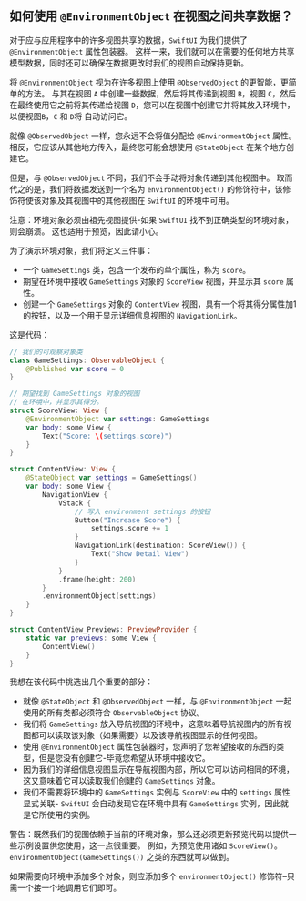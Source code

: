 如何使用 `@EnvironmentObject` 在视图之间共享数据？
----

对于应与应用程序中的许多视图共享的数据，`SwiftUI` 为我们提供了 `@EnvironmentObject` 属性包装器。 这样一来，我们就可以在需要的任何地方共享模型数据，同时还可以确保在数据更改时我们的视图自动保持更新。

将 `@EnvironmentObject` 视为在许多视图上使用 `@ObservedObject` 的更智能，更简单的方法。 与其在视图 `A` 中创建一些数据，然后将其传递到视图 `B`，视图 `C`，然后在最终使用它之前将其传递给视图 `D`，您可以在视图中创建它并将其放入环境中，以便视图`B`，`C` 和 `D`将 自动访问它。

就像 `@ObservedObject` 一样，您永远不会将值分配给 `@EnvironmentObject` 属性。 相反，它应该从其他地方传入，最终您可能会想使用 `@StateObject` 在某个地方创建它。

但是，与 `@ObservedObject` 不同，我们不会手动将对象传递到其他视图中。 取而代之的是，我们将数据发送到一个名为 `environmentObject()` 的修饰符中，该修饰符使该对象及其视图中的其他视图在 `SwiftUI` 的环境中可用。

注意：环境对象必须由祖先视图提供-如果 `SwiftUI` 找不到正确类型的环境对象，则会崩溃。 这也适用于预览，因此请小心。

为了演示环境对象，我们将定义三件事：

- 一个 `GameSettings` 类，包含一个发布的单个属性，称为 `score`。
- 期望在环境中接收 `GameSettings` 对象的 `ScoreView` 视图，并显示其 `score` 属性。
- 创建一个 `GameSettings` 对象的 `ContentView` 视图，具有一个将其得分属性加1的按钮，以及一个用于显示详细信息视图的 `NavigationLink`。

这是代码：

```swift
// 我们的可观察对象类
class GameSettings: ObservableObject {
    @Published var score = 0
}

// 期望找到 GameSettings 对象的视图
// 在环境中，并显示其得分。
struct ScoreView: View {
    @EnvironmentObject var settings: GameSettings
    var body: some View {
        Text("Score: \(settings.score)")
    }
}

struct ContentView: View {
    @StateObject var settings = GameSettings()
    var body: some View {
        NavigationView {
            VStack {
                // 写入 environment settings 的按钮
                Button("Increase Score") {
                    settings.score += 1
                }
                NavigationLink(destination: ScoreView()) {
                    Text("Show Detail View")
                }
            }
            .frame(height: 200)
        }
        .environmentObject(settings)
    }
}

struct ContentView_Previews: PreviewProvider {
    static var previews: some View {
        ContentView()
    }
}
```

我想在该代码中挑选出几个重要的部分：

- 就像 `@StateObject` 和 `@ObservedObject` 一样，与 `@EnvironmentObject` 一起使用的所有类都必须符合 `ObservableObject` 协议。
- 我们将 `GameSettings` 放入导航视图的环境中，这意味着导航视图内的所有视图都可以读取该对象（如果需要）以及该导航视图显示的任何视图。
- 使用 `@EnvironmentObject` 属性包装器时，您声明了您希望接收的东西的类型，但是您没有创建它-毕竟您希望从环境中接收它。
- 因为我们的详细信息视图显示在导航视图内部，所以它可以访问相同的环境，这又意味着它可以读取我们创建的 `GameSettings` 对象。
- 我们不需要将环境中的 `GameSettings` 实例与 `ScoreView` 中的 `settings` 属性显式关联- `SwiftUI` 会自动发现它在环境中具有 `GameSettings` 实例，因此就是它所使用的实例。

警告：既然我们的视图依赖于当前的环境对象，那么还必须更新预览代码以提供一些示例设置供您使用，这一点很重要。 例如，为预览使用诸如 `ScoreView()`。`environmentObject(GameSettings())` 之类的东西就可以做到。

如果需要向环境中添加多个对象，则应添加多个 `environmentObject()` 修饰符–只需一个接一个地调用它们即可。